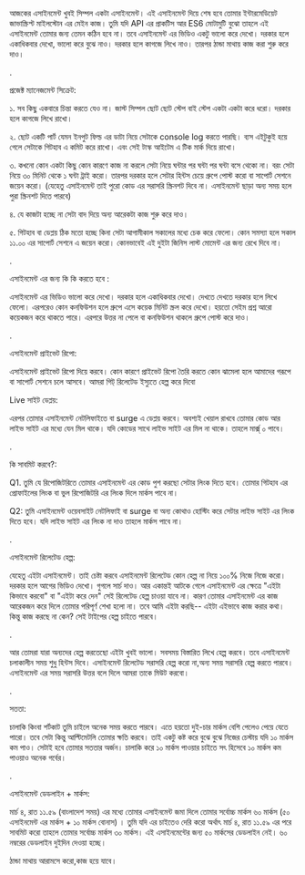 আজকের এসাইনমেন্ট খুবই সিম্পল একটা এসাইনমেন্ট। এই এসাইনমেন্ট দিয়ে শেষ হবে তোমার ইন্টারমেডিয়েট জাভাস্ক্রিপ্ট মাইলস্টোন এর মেইন কাজ। তুমি যদি API এর প্রাকটিস আর ES6 মোটামুটি বুঝো তাহলে এই এসাইনমেন্ট তোমার জন্য তেমন কঠিন হবে না। তবে এসাইনমেন্ট এর ভিডিও একটু ভালো করে দেখো। দরকার হলে একাধিকবার দেখো, ভালো করে বুঝে নাও। দরকার হলে কাগজে লিখে নাও। তারপর ঠান্ডা মাথায় কাজ করা শুরু করে দাও।



.

প্রজেক্ট ম্যানেজমেন্ট সিক্রেট:

১. সব কিছু একবারে চিন্তা করতে যেও না। জাস্ট সিম্পল ছোট ছোট স্টেপ বাই স্টেপ একটা একটা করে ধরো। দরকার হলে কাগজে লিখে রাখো। 

২. ছোট একটি পার্ট যেমন ইনপুট ফিল্ড এর ডাটা নিয়ে সেটাকে console log করতে পারছি। ব্যস এইটুকুই হয়ে গেলে সেটাকে গিটহাব এ কমিট করে রাখো। এবং সেই টাস্ক আইটেম এ টিক মার্ক দিয়ে রাখো। 

৩. কখনো কোন একটা কিছু কোন কারণে কাজ না করলে সেটা নিয়ে ঘন্টার পর ঘন্টা পর ঘন্টা বসে থেকো না। বরং সেটা নিয়ে ৩০ মিনিট থেকে ১ ঘন্টা ট্রাই করো। তারপর দরকার হলে সেটার হিন্টস চেয়ে গ্রুপে পোস্ট করো বা সাপোর্ট সেশনে জয়েন করো। (যেহেতু এসাইনমেন্ট তাই পুরো কোড এর সরাসরি স্ক্রিনশট দিবে না। এসাইনমেন্ট ছাড়া অন্য সময় হলে পুরা স্ক্রিনশট দিতে পারবে)

৪. যে কাজটা হচ্ছে না সেটা বাদ দিয়ে অন্য আরেকটা কাজ শুরু করে দাও। 

৫. গিটহাব বা ডেপ্লয় ঠিক মতো হচ্ছে কিনা সেটা আগামীকাল সকালের মধ্যে চেক করে ফেলো। কোন সমস্যা হলে সকাল ১১.০০ এর সাপোর্ট সেশনে এ জয়েন করো। কোনভাবেই এই দুইটা জিনিস লাস্ট মোমেন্ট এর জন্য রেখে দিবে না। 



.

এসাইনমেন্ট এর জন্য কি কি করতে হবে : 

এসাইনমেন্ট এর ভিডিও ভালো করে দেখো। দরকার হলে একাধিকবার দেখো। দেখতে দেখতে দরকার হলে লিখে ফেলো। এরপরেও কোন কনফিউশন হলে গ্রুপে এসে কয়েক মিনিট স্ক্রল করে দেখো। হয়তো সেইম প্রশ্ন আরো কয়েকজন করে থাকতে পারে। এরপরে উত্তর না পেলে বা কনফিউশন থাকলে গ্রুপে পোস্ট করে দাও। 



.



এসাইনমেন্ট প্রাইভেট রিপো: 

এসাইনমেন্ট প্রাইভেট রিপো দিয়ে করবে। কোন কারণে প্রাইভেট রিপো তৈরি করতে কোন ঝামেলা হলে আমাদের গরূপে বা সাপোর্ট সেশনে চলে আসবে। আমরা গিট্ রিলেটেড ইস্যুতে হেল্প করে দিবো 

 



Live সাইট ডেপ্লয়:  

এরপর তোমার এসাইনমেন্ট নেটলিফাইতে বা surge এ ডেপ্লয় করবে। অবশ্যই খেয়াল রাখবে তোমার কোড আর লাইভ সাইট এর মধ্যে যেন মিল থাকে। যদি কোডের সাথে লাইভ সাইট এর মিল না থাকে। তাহলে মার্ক্স্ ০ পাবে। 







.



কি সাবমিট করবে?:

Q1. তুমি যে রিপোজিটরিতে তোমার এসাইনমেন্ট এর কোড পুশ করছো সেটার লিংক দিতে হবে। তোমার গিটহাব এর প্রোফাইলের লিংক বা ভুল রিপোজিটরি এর লিংক দিলে মার্কস পাবে না। 

Q2: তুমি এসাইনমেন্ট ওয়েবসাইট নেটলিফাই বা surge বা অন্য কোথাও হোস্টিং করে সেটার লাইভ সাইট এর লিংক দিতে হবে। যদি লাইভ সাইট এর লিংক না দাও তাহলে মার্কস পাবে না।

.

এসাইনমেন্ট রিলেটেড হেল্প:

যেহেতু এইটা এসাইনমেন্ট। তাই চেষ্টা করবে এসাইনমেন্ট রিলেটেড কোন হেল্প না নিয়ে ১০০% নিজে নিজে করো। দরকার হলে আগের ভিডিও দেখো। গুগলে সার্চ দাও। আর একান্তই আটকে গেলে এসাইনমেন্ট এর ক্ষেত্রে "এইটা কিভাবে করবো" বা "এইটা করে দেন" সেই রিলেটেড হেল্প চাওয়া যাবে না। কারণ তোমার এসাইনমেন্ট এর কাজ আরেকজন করে দিলে তোমার পরিপূর্ণ শেখা হলো না। তবে আমি এইটা করছি-- এইটা এইভাবে কাজ করার কথা। কিন্তু কাজ করছে না কেন? সেই টাইপের হেল্প চাইতে পারবে। 

.

আর তোমরা যারা অন্যদের হেল্প করতেছো এইটা খুবই ভালো। সবসময় বিস্তারিত লিখে হেল্প করবে। তবে এসাইনমেন্ট চলাকালীন সময় শুধু হিন্টস দিবে। এসাইনমেন্ট রিলেটেড সরাসরি হেল্প করো না,অন্য সময় সরাসরি হেল্প করতে পারবে। এসাইনমেন্ট এর সময় সরাসরি উত্তর বলে দিলে আমরা তাকে মিউট করবো। 

 

.

সততা:

চালাকি কিংবা শর্টকাট তুমি চাইলে অনেক সময় করতে পারবে। এতে হয়তো দুই-চার মার্কস বেশি পেলেও পেয়ে যেতে পারো। তবে সেটা কিন্তু আল্টিমেটলি তোমার ক্ষতি করবে। তাই একটু কষ্ট করে বুঝে বুঝে নিজের চেস্টায় যদি ১০ মার্কস কম পাও। সেটাই হবে তোমার সততার অর্জন। চালাকি করে ১০ মার্কস পাওয়ার চাইতে সৎ হিসেবে ১০ মার্কস কম পাওয়াও অনেক গর্বের।

 

.

 এসাইনমেন্ট ডেডলাইন + মার্কস:

মার্চ ৪, রাত ১১.৫৯ (বাংলাদেশ সময়) এর মধ্যে তোমার এসাইনমেন্ট জমা দিলে তোমার সর্বোচ্চ মার্কস ৬০ মার্কস (৫০ এসাইনমেন্ট এর মার্কস + ১০ মার্কস বোনাস) । তুমি যদি এর চাইতেও দেরি করো অর্থাৎ মার্চ ৪, রাত ১১.৫৯ এর পরে সাবমিট করো তাহলে তোমার সর্বোচ্চ মার্কস ৩০ মার্কস। এই এসাইনমেন্টের জন্য ৫০ মার্কসের ডেডলাইন নেই। ৬০ নম্বরের ডেডলাইন দুইদিন দেওয়া হচ্ছে। 



ঠান্ডা মাথায় আরামসে করো,কাজ হয়ে যাবে। 